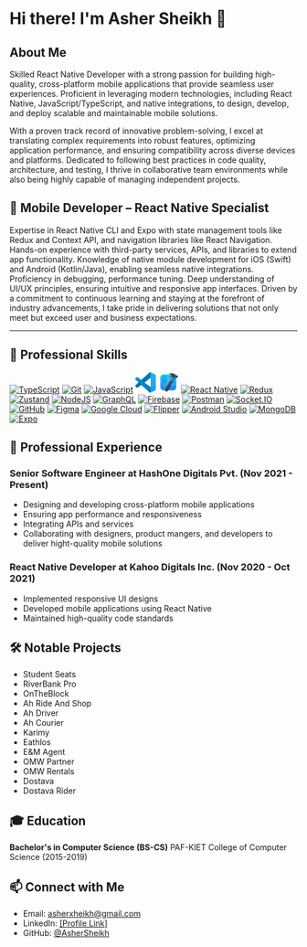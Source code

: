 # Hi there! I'm Asher Sheikh 👋

## About Me
Skilled React Native Developer with a strong passion for building high-quality, cross-platform mobile applications that provide seamless user experiences. Proficient in leveraging modern technologies, including React Native, JavaScript/TypeScript, and native integrations, to design, develop, and deploy scalable and maintainable mobile solutions.

With a proven track record of innovative problem-solving, I excel at translating complex requirements into robust features, optimizing application performance, and ensuring compatibility across diverse devices and platforms. Dedicated to following best practices in code quality, architecture, and testing, I thrive in collaborative team environments while also being highly capable of managing independent projects.

## 🚀 Mobile Developer – React Native Specialist

Expertise in React Native CLI and Expo with state management tools like Redux and Context API, and navigation libraries like React Navigation.
Hands-on experience with third-party services, APIs, and libraries to extend app functionality.
Knowledge of native module development for iOS (Swift) and Android (Kotlin/Java), enabling seamless native integrations.
Proficiency in debugging, performance tuning.
Deep understanding of UI/UX principles, ensuring intuitive and responsive app interfaces.
Driven by a commitment to continuous learning and staying at the forefront of industry advancements, I take pride in delivering solutions that not only meet but exceed user and business expectations.

---

## 🚀 Professional Skills

<p align="left">
<a href="https://www.typescriptlang.org/" target="_blank" rel="noreferrer"><img src="https://raw.githubusercontent.com/danielcranney/readme-generator/main/public/icons/skills/typescript-colored.svg" width="36" height="36" alt="TypeScript" /></a>
<a href="https://git-scm.com/" target="_blank" rel="noreferrer"><img src="https://raw.githubusercontent.com/danielcranney/readme-generator/main/public/icons/skills/git-colored.svg" width="36" height="36" alt="Git" /></a>
<a href="https://developer.mozilla.org/en-US/docs/Web/JavaScript" target="_blank" rel="noreferrer"><img src="https://raw.githubusercontent.com/danielcranney/readme-generator/main/public/icons/skills/javascript-colored.svg" width="36" height="36" alt="JavaScript" /></a>
<a href="https://code.visualstudio.com/" target="_blank" rel="noreferrer"><img src="https://raw.githubusercontent.com/devicons/devicon/ca28c779441053191ff11710fe24a9e6c23690d6/icons/vscode/vscode-original.svg" width="36" height="36" alt="VS Code" /></a>
<a href="https://www.xcode.com" target="_blank" rel="noreferrer"><img src="https://raw.githubusercontent.com/devicons/devicon/ca28c779441053191ff11710fe24a9e6c23690d6/icons/xcode/xcode-original.svg" width="36" height="36" alt="XCode" /></a>
<a href="https://reactnative.dev/" target="_blank" rel="noreferrer"><img src="https://reactnative.dev/img/header_logo.svg" width="36" height="36" alt="React Native" /></a>
<a href="https://redux.js.org/" target="_blank" rel="noreferrer"><img src="https://raw.githubusercontent.com/danielcranney/readme-generator/main/public/icons/skills/redux-colored.svg" width="36" height="36" alt="Redux" /></a>
  <a href="https://zustand-demo.pmnd.rs/" target="_blank" rel="noreferrer"><img src="https://user-images.githubusercontent.com/958486/218346783-72be5ae3-b953-4dd7-b239-788a882fdad6.svg" width="36" height="36" alt="Zustand" /></a>
<a href="https://nodejs.org/en/" target="_blank" rel="noreferrer"><img src="https://raw.githubusercontent.com/danielcranney/readme-generator/main/public/icons/skills/nodejs-colored.svg" width="36" height="36" alt="NodeJS" /></a>
<a href="https://graphql.org/" target="_blank" rel="noreferrer"><img src="https://raw.githubusercontent.com/danielcranney/readme-generator/main/public/icons/skills/graphql-colored.svg" width="36" height="36" alt="GraphQL" /></a>
<a href="https://firebase.google.com/" target="_blank" rel="noreferrer"><img src="https://brandlogos.net/wp-content/uploads/2025/03/firebase_icon-logo_brandlogos.net_tcvck.png" width="30" height="36" alt="Firebase" /></a>
<a href="https://www.postman.com" target="_blank" rel="noreferrer"><img src="https://www.vectorlogo.zone/logos/getpostman/getpostman-icon.svg" width="36" height="36" alt="Postman" /></a>
<a href="https://socket.io/" target="_blank" rel="noreferrer"><img src="https://i.pinimg.com/736x/69/a6/12/69a61259e0bf3be055bc87b99575e53b.jpg" width="36" height="36" alt="Socket.IO" /></a>
<a href="https://github.com" target="_blank" rel="noreferrer"><img src="https://upload.wikimedia.org/wikipedia/commons/a/ae/Github-desktop-logo-symbol.svg" width="36" height="36" alt="GitHub" /></a>
<a href="https://www.figma.com/" target="_blank" rel="noreferrer"><img src="https://raw.githubusercontent.com/danielcranney/readme-generator/main/public/icons/skills/figma-colored.svg" width="36" height="36" alt="Figma" /></a>
<a href="https://cloud.google.com/" target="_blank" rel="noreferrer"><img src="https://raw.githubusercontent.com/danielcranney/readme-generator/main/public/icons/skills/googlecloud-colored.svg" width="36" height="42" alt="Google Cloud" /></a>
<a href="https://fbflipper.com/" target="_blank" rel="noreferrer"><img src="https://camo.githubusercontent.com/66fb9e97fd244972de271c6cf7fc6d5cce7cb816cd48d4cf8e48c2bbe89862d2/68747470733a2f2f6662666c69707065722e636f6d2f696d672f69636f6e2e706e67" width="36" height="36" alt="Flipper" /></a>
  <a href="https://developer.android.com/studio?gad_source=1&gclid=Cj0KCQiA0fu5BhDQARIsAMXUBOK0CFYTMUt8uwJRANOhFul8nW28iyp7suuJ9V0o9A4S-kdZFWzSU7caAnduEALw_wcB&gclsrc=aw.ds" target="_blank" rel="noreferrer"><img src="https://img.icons8.com/?size=100&id=EgOU93v1DHjU&format=png&color=000000" width="36" height="36" alt="Android Studio" /></a> <a href="https://www.mongodb.com/" target="_blank" rel="noreferrer"><img src="https://img.icons8.com/?size=100&id=tBBf3P8HL0vR&format=png&color=000000" width="36" height="36" alt="MongoDB" /></a><a href="https://expo.dev/" target="_blank" rel="noreferrer"><img src="https://img.icons8.com/?size=100&id=7ImWFDcPfSlz&format=png&color=FFFFFF" width="36" height="36" alt="Expo" /></a>
</p>

## 💼 Professional Experience
### Senior Software Engineer at HashOne Digitals Pvt. (Nov 2021 - Present)
- Designing and developing cross-platform mobile applications
- Ensuring app performance and responsiveness
- Integrating APIs and services
- Collaborating with designers, product mangers, and developers to deliver hight-quality mobile solutions

### React Native Developer at Kahoo Digitals Inc. (Nov 2020 - Oct 2021)
- Implemented responsive UI designs
- Developed mobile applications using React Native
- Maintained high-quality code standards

## 🛠️ Notable Projects
- Student Seats
- RiverBank Pro
- OnTheBlock
- Ah Ride And Shop
- Ah Driver
- Ah Courier
- Karimy
- Eathlos
- E&M Agent
- OMW Partner
- OMW Rentals
- Dostava
- Dostava Rider

## 🎓 Education
**Bachelor's in Computer Science (BS-CS)**
PAF-KIET College of Computer Science (2015-2019)

## 📫 Connect with Me
- Email: asherxheikh@gmail.com
- LinkedIn: [[Profile Link]](https://www.linkedin.com/in/mashersheikh/)
- GitHub: [@AsherSheikh](https://github.com/AsherSheikh)

